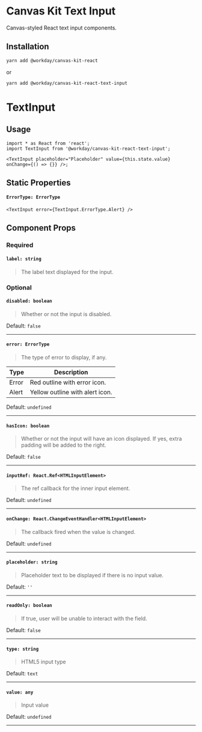 # Canvas Kit Text Input

Canvas-styled React text input components.

## Installation

```sh
yarn add @workday/canvas-kit-react
```

or

```sh
yarn add @workday/canvas-kit-react-text-input
```

# TextInput

## Usage

```tsx
import * as React from 'react';
import TextInput from '@workday/canvas-kit-react-text-input';

<TextInput placeholder="Placeholder" value={this.state.value} onChange={() => {}} />;
```

## Static Properties

#### `ErrorType: ErrorType`

```tsx
<TextInput error={TextInput.ErrorType.Alert} />
```

## Component Props

### Required

#### `label: string`

> The label text displayed for the input.

### Optional

#### `disabled: boolean`

> Whether or not the input is disabled.

Default: `false`

---

#### `error: ErrorType`

> The type of error to display, if any.

| Type  | Description                     |
| ----- | ------------------------------- |
| Error | Red outline with error icon.    |
| Alert | Yellow outline with alert icon. |

Default: `undefined`

---

#### `hasIcon: boolean`

> Whether or not the input will have an icon displayed. If yes, extra padding will be added to the
> right.

Default: `false`

---

#### `inputRef: React.Ref<HTMLInputElement>`

> The ref callback for the inner input element.

Default: `undefined`

---

#### `onChange: React.ChangeEventHandler<HTMLInputElement>`

> The callback fired when the value is changed.

Default: `undefined`

---

#### `placeholder: string`

> Placeholder text to be displayed if there is no input value.

Default: `''`

---

#### `readOnly: boolean`

> If true, user will be unable to interact with the field.

Default: `false`

---

#### `type: string`

> HTML5 input type

Default: `text`

---

#### `value: any`

> Input value

Default: `undefined`

---
